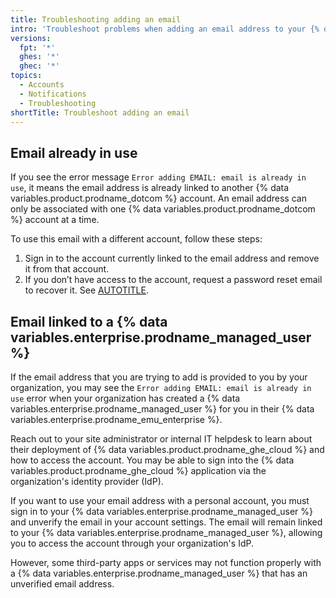 ```yaml
---
title: Troubleshooting adding an email
intro: 'Troubleshoot problems when adding an email address to your {% data variables.product.github %} account.'
versions:
  fpt: '*'
  ghes: '*'
  ghec: '*'
topics:
  - Accounts
  - Notifications
  - Troubleshooting
shortTitle: Troubleshoot adding an email
---
```


## Email already in use

If you see the error message `Error adding EMAIL: email is already in use`, it means the email address is already linked to another {% data variables.product.prodname_dotcom %} account. An email address can only be associated with one {% data variables.product.prodname_dotcom %} account at a time.

To use this email with a different account, follow these steps:

1. Sign in to the account currently linked to the email address and remove it from that account.
1. If you don’t have access to the account, request a password reset email to recover it. See [AUTOTITLE](/authentication/keeping-your-account-and-data-secure/updating-your-github-access-credentials).

## Email linked to a {% data variables.enterprise.prodname_managed_user %}

If the email address that you are trying to add is provided to you by your organization, you may see the `Error adding EMAIL: email is already in use` error when your organization has created a {% data variables.enterprise.prodname_managed_user %} for you in their {% data variables.enterprise.prodname_emu_enterprise %}.

Reach out to your site administrator or internal IT helpdesk to learn about their deployment of {% data variables.product.prodname_ghe_cloud %} and how to access the account. You may be able to sign into the {% data variables.product.prodname_ghe_cloud %} application via the organization's identity provider (IdP).

If you want to use your email address with a personal account, you must sign in to your {% data variables.enterprise.prodname_managed_user %} and unverify the email in your account settings. The email will remain linked to your {% data variables.enterprise.prodname_managed_user %}, allowing you to access the account through your organization's IdP.

However, some third-party apps or services may not function properly with a {% data variables.enterprise.prodname_managed_user %} that has an unverified email address.
